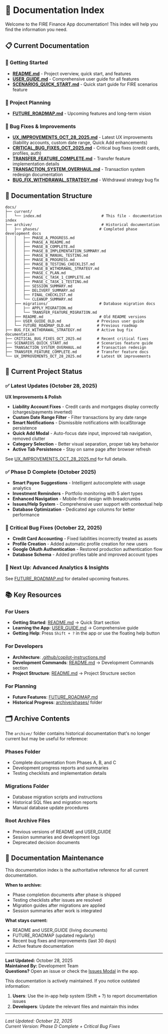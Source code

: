 # 📖 Documentation Index

Welcome to the FIRE Finance App documentation! This index will help you find the information you need.

## 📋 Current Documentation

### 🚀 Getting Started
- **[README.md](../../README.md)** - Project overview, quick start, and features
- **[USER_GUIDE.md](../../USER_GUIDE.md)** - Comprehensive user guide for all features
- **[SCENARIOS_QUICK_START.md](../SCENARIOS_QUICK_START.md)** - Quick start guide for FIRE scenarios feature

### 🔮 Project Planning
- **[FUTURE_ROADMAP.md](../../FUTURE_ROADMAP.md)** - Upcoming features and long-term vision

### 🐛 Bug Fixes & Improvements
- **[UX_IMPROVEMENTS_OCT_28_2025.md](../UX_IMPROVEMENTS_OCT_28_2025.md)** - Latest UX improvements (liability accounts, custom date range, Quick Add enhancements)
- **[CRITICAL_BUG_FIXES_OCT_2025.md](../CRITICAL_BUG_FIXES_OCT_2025.md)** - Critical bug fixes (credit cards, profiles, auth)
- **[TRANSFER_FEATURE_COMPLETE.md](../TRANSFER_FEATURE_COMPLETE.md)** - Transfer feature implementation details
- **[TRANSACTION_SYSTEM_OVERHAUL.md](../TRANSACTION_SYSTEM_OVERHAUL.md)** - Transaction system redesign documentation
- **[BUG_FIX_WITHDRAWAL_STRATEGY.md](../BUG_FIX_WITHDRAWAL_STRATEGY.md)** - Withdrawal strategy bug fix

## 📁 Documentation Structure

```
docs/
├── current/
│   └── index.md                           # This file - documentation index
├── archive/                               # Historical documentation
│   ├── phases/                           # Completed phase development docs
│   │   ├── PHASE_A_PROGRESS.md
│   │   ├── PHASE_A_README.md
│   │   ├── PHASE_B_COMPLETE.md
│   │   ├── PHASE_B_IMPLEMENTATION_SUMMARY.md
│   │   ├── PHASE_B_MANUAL_TESTING.md
│   │   ├── PHASE_B_PROGRESS.md
│   │   ├── PHASE_B_TESTING_CHECKLIST.md
│   │   ├── PHASE_B_WITHDRAWAL_STRATEGY.md
│   │   ├── PHASE_C_PLAN.md
│   │   ├── PHASE_C_TASK_1_COMPLETE.md
│   │   ├── PHASE_C_TASK_1_TESTING.md
│   │   ├── SESSION_SUMMARY.md
│   │   ├── DELIVERY_SUMMARY.md
│   │   ├── FINAL_CHECKLIST.md
│   │   └── CLEANUP_SUMMARY.md
│   ├── migrations/                       # Database migration docs
│   │   ├── APPLY_MIGRATION.md
│   │   └── TRANSFER_FEATURE_MIGRATION.md
│   ├── README.md                         # Old README versions
│   ├── USER_GUIDE_OLD.md                # Previous user guide
│   └── FUTURE_ROADMAP_OLD.md            # Previous roadmap
├── BUG_FIX_WITHDRAWAL_STRATEGY.md       # Active bug fix documentation
├── CRITICAL_BUG_FIXES_OCT_2025.md       # Recent critical fixes
├── SCENARIOS_QUICK_START.md             # Scenarios feature guide
├── TRANSACTION_SYSTEM_OVERHAUL.md       # Transaction redesign
├── TRANSFER_FEATURE_COMPLETE.md         # Transfer feature docs
└── UX_IMPROVEMENTS_OCT_28_2025.md       # Latest UX improvements
```

## 🎯 Current Project Status

### ✅ Latest Updates (October 28, 2025)
**UX Improvements & Polish**
- **Liability Account Fixes** - Credit cards and mortgages display correctly (charges/payments inverted)
- **Custom Date Range Filter** - Filter transactions by any date range
- **Smart Notifications** - Dismissible notifications with localStorage persistence
- **Quick Add Modal** - Auto-focus date input, improved tab navigation, removed clutter
- **Category Selection** - Better visual separation, proper tab key behavior
- **Active Tab Persistence** - Stay on same page after browser refresh

See [UX_IMPROVEMENTS_OCT_28_2025.md](../UX_IMPROVEMENTS_OCT_28_2025.md) for full details.

### ✅ Phase D Complete (October 2025)
- **Smart Payee Suggestions** - Intelligent autocomplete with usage analytics
- **Investment Reminders** - Portfolio monitoring with 5 alert types
- **Enhanced Navigation** - Mobile-first design with breadcrumbs
- **Issues/Help System** - Comprehensive user support with contextual help
- **Database Optimization** - Dedicated age columns for better performance

### 🐛 Critical Bug Fixes (October 22, 2025)
- **Credit Card Accounting** - Fixed liabilities incorrectly treated as assets
- **Profile Creation** - Added automatic profile creation for new users  
- **Google OAuth Authentication** - Restored production authentication flow
- **Database Schema** - Added profiles table and improved account types

### 🔄 Next Up: Advanced Analytics & Insights
See [FUTURE_ROADMAP.md](../../FUTURE_ROADMAP.md) for detailed upcoming features.

## 📚 Key Resources

### For Users
- **Getting Started**: [README.md](../../README.md) → Quick Start section
- **Learning the App**: [USER_GUIDE.md](../../USER_GUIDE.md) → Comprehensive guide
- **Getting Help**: Press `Shift + ?` in the app or use the floating help button

### For Developers
- **Architecture**: [.github/copilot-instructions.md](../../.github/copilot-instructions.md)
- **Development Commands**: [README.md](../../README.md) → Development Commands section
- **Project Structure**: [README.md](../../README.md) → Project Structure section

### For Planning
- **Future Features**: [FUTURE_ROADMAP.md](../../FUTURE_ROADMAP.md)
- **Historical Progress**: [archive/phases/](../archive/phases/) folder

## 🗂️ Archive Contents

The `archive/` folder contains historical documentation that's no longer current but may be useful for reference:

### Phases Folder
- Complete documentation from Phases A, B, and C
- Development progress reports and summaries
- Testing checklists and implementation details

### Migrations Folder  
- Database migration scripts and instructions
- Historical SQL files and migration reports
- Manual database update procedures

### Root Archive Files
- Previous versions of README and USER_GUIDE
- Session summaries and development logs
- Deprecated decision documents

## 🔄 Documentation Maintenance

This documentation index is the authoritative reference for all current documentation. 

**When to archive:**
- Phase completion documents after phase is shipped
- Testing checklists after issues are resolved
- Migration guides after migrations are applied
- Session summaries after work is integrated

**What stays current:**
- README and USER_GUIDE (living documents)
- FUTURE_ROADMAP (updated regularly)
- Recent bug fixes and improvements (last 30 days)
- Active feature documentation

---

**Last Updated:** October 28, 2025  
**Maintained By:** Development Team  
**Questions?** Open an issue or check the [Issues Modal](../../src/components/IssuesModal.tsx) in the app.

This documentation is actively maintained. If you notice outdated information:

1. **Users**: Use the in-app help system (Shift + ?) to report documentation issues
2. **Developers**: Update the relevant files and maintain this index

---

*Last Updated: October 22, 2025*  
*Current Version: Phase D Complete + Critical Bug Fixes*